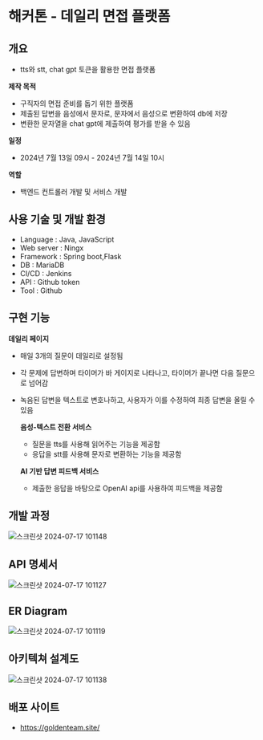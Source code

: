 # 해커톤 - 데일리 면접 플랫폼
## 개요
- tts와 stt, chat gpt 토큰을 활용한 면접 플랫폼

**제작 목적**
- 구직자의 면접 준비를 돕기 위한 플랫폼
- 제출된 답변을 음성에서 문자로, 문자에서 음성으로 변환하여 db에 저장
- 변환한 문자열을 chat gpt에 제출하여 평가를 받을 수 있음
  
**일정**
- 2024년 7월 13일 09시 - 2024년 7월 14일 10시
  
**역할**
- 백엔드 컨트롤러 개발 및 서비스 개발

## 사용 기술 및 개발 환경
- Language : Java, JavaScript
- Web server : Ningx
- Framework : Spring boot,Flask
- DB : MariaDB
- CI/CD : Jenkins
- API : Github token
- Tool : Github

## 구현 기능
**데일리 페이지**
- 매일 3개의 질문이 데일리로 설정됨
- 각 문제에 답변하며 타이머가 바 게이지로 나타나고, 타이머가 끝나면 다음 질문으로 넘어감
- 녹음된 답변을 텍스트로 변호나하고, 사용자가 이를 수정하여 최종 답변을 올릴 수 있음

  **음성-텍스트 전환 서비스**
  - 질문을 tts를 사용해 읽어주는 기능을 제공함
  - 응답을 stt를 사용해 문자로 변환하는 기능을 제공함
 
  **AI 기반 답변 피드백 서비스**
  - 제출한 응답을 바탕으로 OpenAI api를 사용하여 피드백을 제공함

## 개발 과정
![스크린샷 2024-07-17 101148](https://github.com/user-attachments/assets/2b824394-f63b-4e45-8e63-498ac4b32cc3)

## API 명세서
![스크린샷 2024-07-17 101127](https://github.com/user-attachments/assets/3213b85f-1dbb-4f07-847e-ac5d2ffe5751)

 ## ER Diagram
![스크린샷 2024-07-17 101119](https://github.com/user-attachments/assets/98f054aa-ff35-4129-a0f4-5996ec95f249)

## 아키텍쳐 설계도
![스크린샷 2024-07-17 101138](https://github.com/user-attachments/assets/e6b36d63-8289-4635-8ed2-db5799cad85e)

## 배포 사이트
- https://goldenteam.site/


